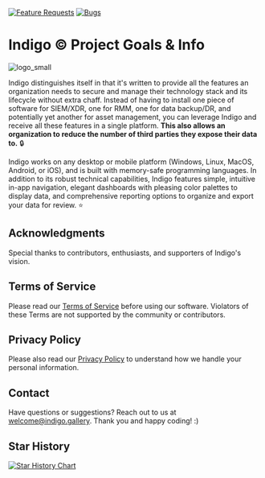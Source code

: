 [![Feature Requests](https://img.shields.io/github/issues/butlergroup/Indigo./feature-request.svg)](https://github.com/butlergroup/Indigo./issues?q=is%3Aopen+is%3Aissue+label%3Aenhancement)
[![Bugs](https://img.shields.io/github/issues/butlergroup/Indigo./bug.svg)](https://github.com/butlergroup/Indigo./issues?utf8=✓&q=is%3Aissue+is%3Aopen+label%3Abug)

# Indigo :copyright: Project Goals & Info

![logo_small](https://github.com/user-attachments/assets/4beb22fb-0ef7-4abd-81e2-0b150ed6e9c8)

Indigo distinguishes itself in that it's written to provide all the features an organization needs to secure and manage their technology stack and its lifecycle without extra chaff. Instead of having to install one piece of software for SIEM/XDR, one for RMM, one for data backup/DR, and potentially yet another for asset management, you can leverage Indigo and receive all these features in a single platform. **This also allows an organization to reduce the number of third parties they expose their data to.** :lock:

Indigo works on any desktop or mobile platform (Windows, Linux, MacOS, Android, or iOS), and is built with memory-safe programming languages. In addition to its robust technical capabilities, Indigo features simple, intuitive in-app navigation, elegant dashboards with pleasing color palettes to display data, and comprehensive reporting options to organize and export your data for review. :star:

## Acknowledgments

Special thanks to contributors, enthusiasts, and supporters of Indigo's vision.

## Terms of Service

Please read our [Terms of Service](https://github.com/butlergroup/Indigo./blob/main/terms-of-service.md) before using our software. Violators of these Terms are not supported by the community or contributors.

## Privacy Policy

Please also read our [Privacy Policy](https://github.com/butlergroup/Indigo./blob/main/privacy-policy.md) to understand how we handle your personal information. 

## Contact

Have questions or suggestions? Reach out to us at welcome@indigo.gallery. Thank you and happy coding! :)

## Star History

[![Star History Chart](https://api.star-history.com/svg?repos=butlergroup/Indigo.&type=Date)](https://www.star-history.com/#butlergroup/Indigo.&Date)

